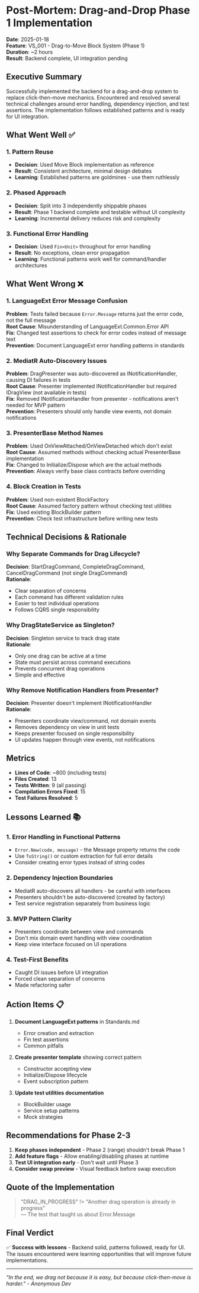 # Post-Mortem: Drag-and-Drop Phase 1 Implementation
**Date**: 2025-01-18  
**Feature**: VS_001 - Drag-to-Move Block System (Phase 1)  
**Duration**: ~2 hours  
**Result**: Backend complete, UI integration pending

## Executive Summary
Successfully implemented the backend for a drag-and-drop system to replace click-then-move mechanics. Encountered and resolved several technical challenges around error handling, dependency injection, and test assertions. The implementation follows established patterns and is ready for UI integration.

## What Went Well ✅

### 1. Pattern Reuse
- **Decision**: Used Move Block implementation as reference
- **Result**: Consistent architecture, minimal design debates
- **Learning**: Established patterns are goldmines - use them ruthlessly

### 2. Phased Approach
- **Decision**: Split into 3 independently shippable phases
- **Result**: Phase 1 backend complete and testable without UI complexity
- **Learning**: Incremental delivery reduces risk and complexity

### 3. Functional Error Handling
- **Decision**: Used `Fin<Unit>` throughout for error handling
- **Result**: No exceptions, clean error propagation
- **Learning**: Functional patterns work well for command/handler architectures

## What Went Wrong ❌

### 1. LanguageExt Error Message Confusion
**Problem**: Tests failed because `Error.Message` returns just the error code, not the full message  
**Root Cause**: Misunderstanding of LanguageExt.Common.Error API  
**Fix**: Changed test assertions to check for error codes instead of message text  
**Prevention**: Document LanguageExt error handling patterns in standards

### 2. MediatR Auto-Discovery Issues
**Problem**: DragPresenter was auto-discovered as INotificationHandler, causing DI failures in tests  
**Root Cause**: Presenter implemented INotificationHandler but required IDragView (not available in tests)  
**Fix**: Removed INotificationHandler from presenter - notifications aren't needed for MVP pattern  
**Prevention**: Presenters should only handle view events, not domain notifications

### 3. PresenterBase Method Names
**Problem**: Used OnViewAttached/OnViewDetached which don't exist  
**Root Cause**: Assumed methods without checking actual PresenterBase implementation  
**Fix**: Changed to Initialize/Dispose which are the actual methods  
**Prevention**: Always verify base class contracts before overriding

### 4. Block Creation in Tests
**Problem**: Used non-existent BlockFactory  
**Root Cause**: Assumed factory pattern without checking test utilities  
**Fix**: Used existing BlockBuilder pattern  
**Prevention**: Check test infrastructure before writing new tests

## Technical Decisions & Rationale

### Why Separate Commands for Drag Lifecycle?
**Decision**: StartDragCommand, CompleteDragCommand, CancelDragCommand (not single DragCommand)  
**Rationale**: 
- Clear separation of concerns
- Each command has different validation rules
- Easier to test individual operations
- Follows CQRS single responsibility

### Why DragStateService as Singleton?
**Decision**: Singleton service to track drag state  
**Rationale**:
- Only one drag can be active at a time
- State must persist across command executions
- Prevents concurrent drag operations
- Simple and effective

### Why Remove Notification Handlers from Presenter?
**Decision**: Presenter doesn't implement INotificationHandler  
**Rationale**:
- Presenters coordinate view/command, not domain events
- Removes dependency on view in unit tests
- Keeps presenter focused on single responsibility
- UI updates happen through view events, not notifications

## Metrics

- **Lines of Code**: ~800 (including tests)
- **Files Created**: 13
- **Tests Written**: 9 (all passing)
- **Compilation Errors Fixed**: 15
- **Test Failures Resolved**: 5

## Lessons Learned 📚

### 1. Error Handling in Functional Patterns
- `Error.New(code, message)` - the Message property returns the code
- Use `ToString()` or custom extraction for full error details
- Consider creating error types instead of string codes

### 2. Dependency Injection Boundaries
- MediatR auto-discovers all handlers - be careful with interfaces
- Presenters shouldn't be auto-discovered (created by factory)
- Test service registration separately from business logic

### 3. MVP Pattern Clarity
- Presenters coordinate between view and commands
- Don't mix domain event handling with view coordination
- Keep view interface focused on UI operations

### 4. Test-First Benefits
- Caught DI issues before UI integration
- Forced clean separation of concerns
- Made refactoring safer

## Action Items 📋

1. **Document LanguageExt patterns** in Standards.md
   - Error creation and extraction
   - Fin<T> test assertions
   - Common pitfalls

2. **Create presenter template** showing correct pattern
   - Constructor accepting view
   - Initialize/Dispose lifecycle
   - Event subscription pattern

3. **Update test utilities documentation**
   - BlockBuilder usage
   - Service setup patterns
   - Mock strategies

## Recommendations for Phase 2-3

1. **Keep phases independent** - Phase 2 (range) shouldn't break Phase 1
2. **Add feature flags** - Allow enabling/disabling phases at runtime
3. **Test UI integration early** - Don't wait until Phase 3
4. **Consider swap preview** - Visual feedback before swap execution

## Quote of the Implementation
> "DRAG_IN_PROGRESS" != "Another drag operation is already in progress"  
> — The test that taught us about Error.Message

## Final Verdict
✅ **Success with lessons** - Backend solid, patterns followed, ready for UI. The issues encountered were learning opportunities that will improve future implementations.

---
*"In the end, we drag not because it is easy, but because click-then-move is harder." - Anonymous Dev*